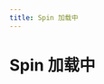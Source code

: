 ```yaml
---
title: Spin 加载中
---
```


# Spin 加载中 <Badge text="pass" type="success"/> 

<ClientOnly>
  <spin-demo></spin-demo>
</ClientOnly>

<spin-attributes>
</spin-attributes>